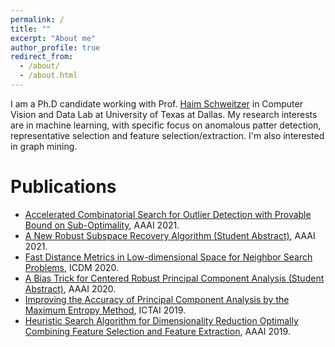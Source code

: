 ```yaml
---
permalink: /
title: ""
excerpt: "About me"
author_profile: true
redirect_from: 
  - /about/
  - /about.html
---
```

I am a Ph.D candidate working with Prof. [Haim Schweitzer](https://personal.utdallas.edu/~haim/)
in Computer Vision and Data Lab
at University of Texas at Dallas.
My research interests are in machine learning, with specific focus on anomalous patter detection, representative selection and feature selection/extraction.
I'm also interested in graph mining.

Publications
======
<!--   <ul>{% for post in site.publications %}
    {% include archive-single-cv.html %}
  {% endfor %}</ul> -->
- [Accelerated Combinatorial Search for Outlier Detection with Provable Bound on Sub-Optimality](files/paper_2021-chunking.pdf), AAAI 2021.
- [A New Robust Subspace Recovery Algorithm (Student Abstract)](files/paper_2021_lookahead_abstract.pdf), AAAI 2021.
- [Fast Distance Metrics in Low-dimensional Space for Neighbor Search Problems](files/paper_2020_ent2.pdf), ICDM 2020.
- [A Bias Trick for Centered Robust Principal Component Analysis (Student Abstract)](files/paper_2020_bias_abstract.pdf), AAAI 2020.
- [Improving the Accuracy of Principal Component Analysis by the Maximum Entropy Method](files/paper_2019_ent1.pdf), ICTAI 2019.
- [Heuristic Search Algorithm for Dimensionality Reduction Optimally Combining Feature Selection and Feature Extraction](files/paper_2019_hlr.pdf), AAAI 2019.

